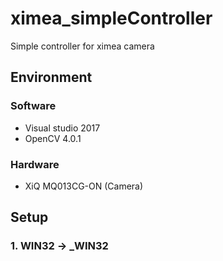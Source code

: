 # ximea_simpleController
Simple controller for ximea camera

## Environment
### Software
- Visual studio 2017
- OpenCV 4.0.1

### Hardware
- XiQ MQ013CG-ON (Camera)

## Setup
### 1. WIN32 → _WIN32

